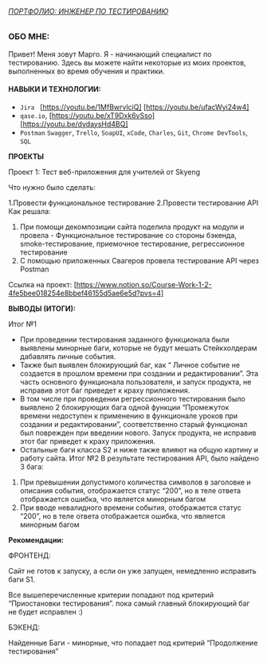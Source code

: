 ###### <u>ПОРТФОЛИО: ИНЖЕНЕР ПО ТЕСТИРОВАНИЮ</u>

### ОБО МНЕ:

Привет! Меня зовут Марго. Я - начинающий специалист по тестированию. Здесь вы можете найти некоторые из моих проектов, выполненных во время обучения и практики.

#### НАВЫКИ И ТЕХНОЛОГИИ:

 - `Jira `
   [https://youtu.be/1MfBwrvlciQ]
   [https://youtu.be/ufacWyi24w4]
- `qase.io`,
  [https://youtu.be/xT9Dxk6vSso]
  [https://youtu.be/dydaysHd4BQ]
- `Postman` `Swagger`, `Trello`,
`SoapUI`, `xCode`, `Charles`, `Git`, `Chrome DevTools`, `SQL`




**ПРОЕКТЫ**

Проект 1: Тест веб-приложения для учителей от Skyeng

Что нужно было сделать:

1.Провести функциональное тестирование 
2.Провести тестирование API
Как решала: 
1. При помощи декомпозиции сайта поделила продукт на модули и провела - Функциональное тестирование со стороны бэкенда, smoke-тестирование, приемочное тестирование, регрессионное тестирование
2. С помощью приложенных Свагеров провела тестирование API через Postman

Ссылка на проект: [https://www.notion.so/Course-Work-1-2-4fe5bee018254e8bbef46155d5ae6e5d?pvs=4]

**ВЫВОДЫ (ИТОГИ):**

Итог №1 
- При проведении тестирования заданного функционала были выявлены минорные баги, которые не будут мешать Стейкхолдерам дабавлять личные события.
- Также был выявлен блокирующий баг, как “ Личное событие не создается в прошлом времени при создании и редактировании”. Эта часть основного функционала пользователя, и запуск продукта, не исправив этот баг приведет к краху приложения.
- В том числе при проведении регрессионного тестирования было выявлено 2 блокирующих бага одной функции “Промежуток времени недоступен к применению в функционале уроков при создании и редактировании”, соответственно старый функционал был поврежден при введении нового. Запуск продукта, не исправив этот баг приведет к краху приложения.
- Остальные баги класса S2 и ниже также влияют на общую картину и работу сайта.
Итог №2 В результате тестирования API, было найдено 3 бага:

1. При превышении допустимого количества символов в заголовке и описания события, отображается статус “200”, но в теле ответа отображается ошибка, что является минорным багом
2. При вводе невалидного времени события, отображается статус “200”, но в теле ответа отображается ошибка, что является минорным багом


**Рекомендации:**

ФРОНТЕНД:

Сайт не готов к запуску, а если он уже запущен, немедленно исправить баги S1.

Все вышеперечисленные критерии попадают под критерий “Приостановки тестирования”. пока самый главный блокирующий баг не будет исправлен :)

БЭКЕНД:

Найденные Баги - минорные, что попадает под критерий “Продолжение тестирования”


